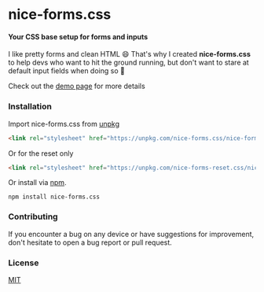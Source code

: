 # nice-forms.css
#### Your CSS base setup for forms and inputs

I like pretty forms and clean HTML 😄 That's why I created <strong>nice-forms.css</strong> to help devs who want to hit the ground running, but don't want to stare at default input fields when doing so 💩

Check out the [demo page](https://nielsvoogt.github.io/nice-forms.css/) for more details

### Installation

Import nice-forms.css from [unpkg](https://unpkg.com/)

```html
<link rel="stylesheet" href="https://unpkg.com/nice-forms.css/nice-forms.css/nice-forms.css" />
```
Or for the reset only
```html
<link rel="stylesheet" href="https://unpkg.com/nice-forms-reset.css/nice-forms.css/nice-forms.css" />
```

Or install via [npm](https://www.npmjs.com/package/nice-forms.css).

```
npm install nice-forms.css
```

### Contributing

If you encounter a bug on any device or have suggestions for improvement, don't hesitate to open a bug report or pull request.

### License

[MIT](https://github.com/nielsVoogt/nice-forms.css/blob/main/LICENSE)